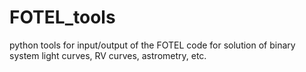 # FOTEL_tools
python tools for input/output of the FOTEL code for solution of binary system light curves, RV curves, astrometry, etc.
